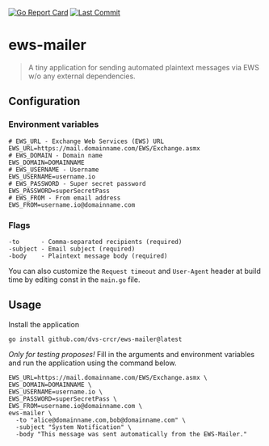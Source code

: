 [![Go Report Card](https://goreportcard.com/badge/github.com/dvs-crcr/ews-mailer)](https://goreportcard.com/report/github.com/dvs-crcr/ews-mailer)
[![Last Commit](https://img.shields.io/github/last-commit/dvs-crcr/ews-mailer)](https://github.com/dvs-crcr/ews-mailer/commits/main)
# ews-mailer

> A tiny application for sending automated plaintext messages via EWS w/o any external dependencies.

## Configuration
### Environment variables

```dotenv
# EWS_URL - Exchange Web Services (EWS) URL 
EWS_URL=https://mail.domainname.com/EWS/Exchange.asmx
# EWS_DOMAIN - Domain name
EWS_DOMAIN=DOMAINNAME
# EWS_USERNAME - Username
EWS_USERNAME=username.io
# EWS_PASSWORD - Super secret password
EWS_PASSWORD=superSecretPass
# EWS_FROM - From email address
EWS_FROM=username.io@domainname.com
```

### Flags
```text
-to      - Comma-separated recipients (required)
-subject - Email subject (required)
-body    - Plaintext message body (required)
```

You can also customize the `Request timeout` and `User-Agent` header at build time by editing const in the `main.go` file.

## Usage
Install the application

```shell
go install github.com/dvs-crcr/ews-mailer@latest
```

*Only for testing proposes!* Fill in the arguments and environment variables and run the application using the command below.

```shell
EWS_URL=https://mail.domainname.com/EWS/Exchange.asmx \
EWS_DOMAIN=DOMAINNAME \
EWS_USERNAME=username.io \
EWS_PASSWORD=superSecretPass \
EWS_FROM=username.io@domainname.com \
ews-mailer \
  -to "alice@domainname.com,bob@domainname.com" \
  -subject "System Notification" \
  -body "This message was sent automatically from the EWS-Mailer."
```
